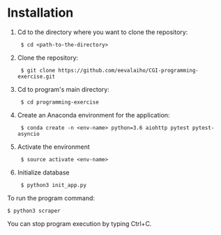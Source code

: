 # Installation

1. Cd to the directory where you want to clone the repository:

        $ cd <path-to-the-directory>
1. Clone the repository:

        $ git clone https://github.com/eevalaiho/CGI-programming-exercise.git
1. Cd to program's main directory:

        $ cd programming-exercise
1. Create an Anaconda environment for the application:

        $ conda create -n <env-name> python=3.6 aiohttp pytest pytest-asyncio
1. Activate the environment

        $ source activate <env-name>
1. Initialize database

        $ python3 init_app.py
        
To run the program command:

    $ python3 scraper
You can stop program execution by typing Ctrl+C.
